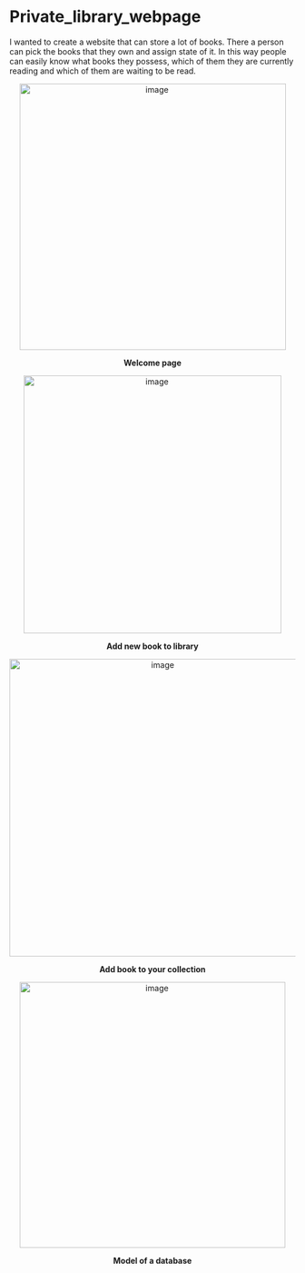 # Private_library_webpage
I wanted to create a website that can store a lot of books. There a person can pick the books that they own and assign state of it. In this way people can easily know what books they possess, which of them they are currently reading and which of them are waiting to be read.

<p align="center">
    <img width="469" alt="image" src="https://user-images.githubusercontent.com/55448589/152545661-2488d7e9-b1ae-43d4-a9a8-2800a93fb197.png">
</p>
<p align="center">
  <b> 
      Welcome page
  </b>
</p>
<p align="center">
    <img width="454" alt="image" src="https://user-images.githubusercontent.com/55448589/152545778-e16c5b67-4851-4a7e-9ffe-3b74ef96f1df.png">
</p>
<p align="center">
  <b> 
      Add new book to library
  </b>
</p>
<p align="center">
    <img width="524" alt="image" src="https://user-images.githubusercontent.com/55448589/152545813-abad767c-ac02-4a25-a41f-96ab99925ea2.png">
</p>
<p align="center">
  <b> 
      Add book to your collection
  </b>
</p>
<p align="center">
    <img width="468" alt="image" src="https://user-images.githubusercontent.com/55448589/152545854-10731e40-243f-4ad6-85cc-a9f50a54f7d1.png">
</p>
<p align="center">
  <b> 
      Model of a database
  </b>
</p>
